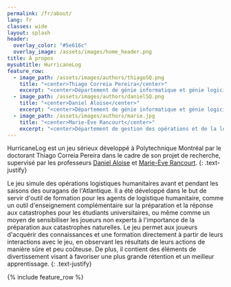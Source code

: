 ```yaml
---
permalink: /fr/about/
lang: fr
classes: wide
layout: splash
header:
  overlay_color: "#5e616c"
  overlay_image: /assets/images/home_header.png
title: À propos
mysubtitle: HurricaneLog
feature_row:
  - image_path: /assets/images/authors/thiagoSQ.png
    title: "<center>Thiago Correia Pereira</center>"
    excerpt: "<center>Département de génie informatique et génie logiciel<br>Polytechnique Montréal<br>Montréal, Canada<br>thiago.pereira@polymtl.ca</center>"
  - image_path: /assets/images/authors/danielSQ.png
    title: "<center>Daniel Aloise</center>"
    excerpt: "<center>Département de génie informatique et génie logiciel<br>Polytechnique Montréal<br>Montréal, Canada<br>daniel.aloise@polymtl.ca</center>"
  - image_path: /assets/images/authors/marie.jpg
    title: "<center>Marie-Ève Rancourt</center>"
    excerpt: "<center>Département de gestion des opérations et de la logistique<br>HEC Montréal<br>Montréal, Canada<br>marie-eve.rancourt@hec.ca</center>"
---
```


HurricaneLog est un jeu sérieux développé à Polytechnique Montréal par le doctorant Thiago Correia Pereira dans le cadre de son projet de recherche, supervisé par les professeurs <a href="https://professeurs.polymtl.ca/daniel.aloise/">Daniel Aloise</a> et <a href="https://www.hec.ca/profs/marie-eve.rancourt.html">Marie-Ève Rancourt</a>.
{: .text-justify}

Le jeu simule des opérations logistiques humanitaires avant et pendant les saisons des ouragans de l'Atlantique. Il a été développé dans le but de servir d'outil de formation pour les agents de logistique humanitaire, comme un outil d'enseignement complémentaire sur la préparation et la réponse aux catastrophes pour les étudiants universitaires, ou même comme un moyen de sensibiliser les joueurs non experts à l'importance de la préparation aux catastrophes naturelles. Le jeu permet aux joueurs d'acquérir des connaissances et une formation directement à partir de leurs interactions avec le jeu, en observant les résultats de leurs actions de manière sûre et peu coûteuse. De plus, il contient des éléments de divertissement visant à favoriser une plus grande rétention et un meilleur apprentissage.
{: .text-justify}

{% include feature_row %}
<!-- {% include feature_row columns="4"%} -->